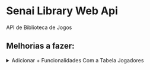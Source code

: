 # Senai Library Web Api
API de Biblioteca de Jogos  


## Melhorias a fazer:

<details>
  <summary>Adicionar + Funcionalidades Com a Tabela Jogadores</summary>
 

- [ ] Criando Repositorio de Jogador

- [ ] Criar Controller de Jogador

- [ ] Criando metodo Listar Jogadores

- [ ] Adicionando EndPoint de GET no Controller

- [ ] Criando metodo Buscar By Id do Jogador

- [ ] Adicionando EndPoint de GET By Id no Controller

- [ ] Criando Metodo Cadastrar Jogador

- [ ] Adicionando EndPoint de POST no Controller

- [ ] Criando metodo Atualizar Jogador

- [ ] Adicionando EndPoint de PUT no Controller

- [ ] Criando metodo Deletar Jogador

- [ ] Adicionando EndPoint de DELETE no Controller

- [ ] Adicionando Restriçao no DELETE Jogador

</details>
